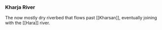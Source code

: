 ### Kharja River

The now mostly dry riverbed that flows past [[Kharsan]], eventually joining with the [[Hara]] river. 

